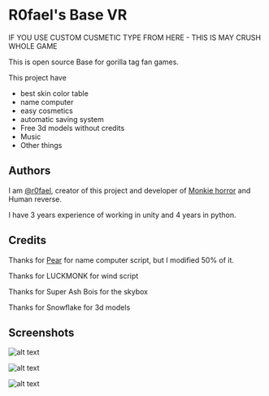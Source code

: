 # R0fael's Base VR

IF YOU USE CUSTOM CUSMETIC TYPE FROM HERE - THIS IS MAY CRUSH WHOLE GAME

This is open source Base for gorilla tag fan games.

This project have
- best skin color table
- name computer
- easy cosmetics
- automatic saving system
- Free 3d models without credits
- Music
- Other things

## Authors
I am [@r0fael](https://www.github.com/R0fael), creator of this project and developer of [Monkie horror](https://discord.gg/wn79QWqfV5) and Human reverse.

I have 3 years experience of working in unity and 4 years in python.

## Credits
Thanks for [Pear](https://www.youtube.com/@pear8737) for name computer script, but I modified 50% of it.

Thanks for LUCKMONK for wind script

Thanks for Super Ash Bois for the skybox

Thanks for Snowflake for 3d models

## Screenshots

![alt text](https://raw.githubusercontent.com/R0fael/R0faels_baseVR/main/images/3.png)

![alt text](https://raw.githubusercontent.com/R0fael/R0faels_baseVR/main/images/1.png)

![alt text](https://raw.githubusercontent.com/R0fael/R0faels_baseVR/main/images/2.png)
